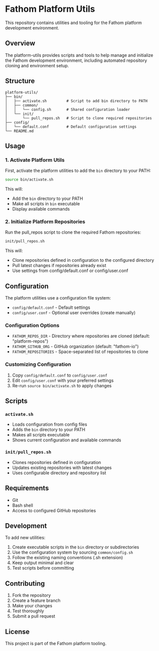 # Fathom Platform Utils

This repository contains utilities and tooling for the Fathom platform development environment.

## Overview

The platform-utils provides scripts and tools to help manage and initialize the Fathom development environment, including automated repository cloning and environment setup.

## Structure

```
platform-utils/
├── bin/
│   ├── activate.sh         # Script to add bin directory to PATH
│   ├── common/
│   │   └── config.sh       # Shared configuration loader
│   └── init/
│       └── pull_repos.sh   # Script to clone required repositories
├── config/
│   └── default.conf        # Default configuration settings
└── README.md
```

## Usage

### 1. Activate Platform Utils

First, activate the platform utilities to add the `bin` directory to your PATH:

```bash
source bin/activate.sh
```

This will:
- Add the `bin` directory to your PATH
- Make all scripts in `bin` executable
- Display available commands

### 2. Initialize Platform Repositories

Run the pull_repos script to clone the required Fathom repositories:

```bash
init/pull_repos.sh
```

This will:
- Clone repositories defined in configuration to the configured directory
- Pull latest changes if repositories already exist
- Use settings from config/default.conf or config/user.conf

## Configuration

The platform utilities use a configuration file system:

- `config/default.conf` - Default settings
- `config/user.conf` - Optional user overrides (create manually)

### Configuration Options

- `FATHOM_REPOS_DIR` - Directory where repositories are cloned (default: "platform-repos")
- `FATHOM_GITHUB_ORG` - GitHub organization (default: "fathom-io")  
- `FATHOM_REPOSITORIES` - Space-separated list of repositories to clone

### Customizing Configuration

1. Copy `config/default.conf` to `config/user.conf`
2. Edit `config/user.conf` with your preferred settings
3. Re-run `source bin/activate.sh` to apply changes

## Scripts

### `activate.sh`
- Loads configuration from config files
- Adds the `bin` directory to your PATH
- Makes all scripts executable
- Shows current configuration and available commands

### `init/pull_repos.sh`
- Clones repositories defined in configuration
- Updates existing repositories with latest changes
- Uses configurable directory and repository list

## Requirements

- Git
- Bash shell
- Access to configured GitHub repositories

## Development

To add new utilities:
1. Create executable scripts in the `bin` directory or subdirectories
2. Use the configuration system by sourcing `common/config.sh`
3. Follow the existing naming conventions (.sh extension)
4. Keep output minimal and clear
5. Test scripts before committing

## Contributing

1. Fork the repository
2. Create a feature branch
3. Make your changes
4. Test thoroughly
5. Submit a pull request

## License

This project is part of the Fathom platform tooling.